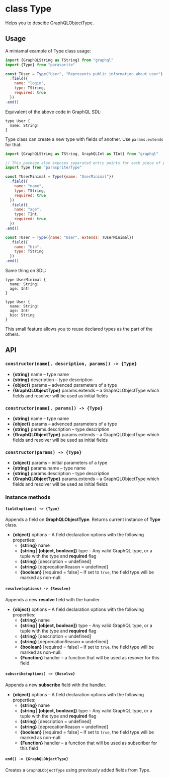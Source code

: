 # class Type

Helps you to descibe GraphQLObjectType.

## Usage

A miniamal example of Type class usage:

```js
import {GraphQLString as TString} from "graphql"
import {Type} from "parasprite"

const TUser = Type("User", "Represents public information about user")
  .field({
    name: "login",
    type: TString,
    required: true
  })
.end()
```

Equivalent of the above code in GraphQL SDL:

```gql
type User {
  name: String!
}
```

Type class can create a new type with fields of another. Use `params.extends` for that:

```js
import {GraphQLString as TString, GraphQLInt as TInt} from "graphql"

// This package also exposes separated entry points for each piece of public API
import Type from "parasprite/Type"

const TUserMinimal = Type({name: "UserMinimal"})
  .field({
    name: "name",
    type: TString,
    required: true
  })
  .field({
    name: "age",
    type: TInt,
    required: true
  })
.end()

const TUser = Type({name: "User", extends: TUserMinimal})
  .field({
    name: "bio",
    type: TString
  })
.end()
```

Same thing on SDL:

```gql
type UserMinimal {
  name: String!
  age: Int!
}

type User {
  name: String!
  age: Int!
  bio: String
}
```

This small feature allows you to reuse declared types as the part of the others.

## API

### `constructor(name[, description, params]) -> {Type}`

- **{string}** name – type name
- **{string}** description – type description
- **{object}** params – advenced parameters of a type
- **{GraphQLObjectType}** params.extends – a GraphQLObjectType which fields and resolver will be used as initial fields

### `constructor(name[, params]) -> {Type}`

- **{string}** name – type name
- **{object}** params – advenced parameters of a type
- **{string}** params.description – type description
- **{GraphQLObjectType}** params.extends – a GraphQLObjectType which fields and resolver will be used as initial fields

### `constructor(params) -> {Type}`

- **{object}** params – initial parameters of a type
- **{string}** params.name – type name
- **{string}** params.description – type description
- **{GraphQLObjectType}** params.extends – a GraphQLObjectType which fields and resolver will be used as initial fields

### Instance methods

#### `field(options) -> {Type}`

Appends a field on **GraphQLObjectType**. Returns current instance of **Type** class.

- **{object}** options – A field declaration options with the following properties:
  + **{string}** name
  + **{string | [object, boolean]}** type – Any valid GraphQL type, or a tuple with the type and **required** flag
  + **{string}** [description = undefined]
  + **{string}** [deprecationReason = undefined]
  + **{boolean}** [required = false] – If set to `true`, the field type will be marked as non-null.

#### `resolve(options) -> {Resolve}`

Appends a new **resolve** field with the handler.

- **{object}** options – A field declaration options with the following properties:
  + **{string}** name
  + **{string | [object, boolean]}** type – Any valid GraphQL type, or a tuple with the type and **required** flag
  + **{string}** [description = undefined]
  + **{string}** [deprecationReason = undefined]
  + **{boolean}** [required = false] – If set to `true`, the field type will be marked as non-null.
  + **{Function}** handler – a function that will be used as resover for this field

#### `subscribe(options) -> {Resolve}`

Appends a new **subscribe** field with the handler.

- **{object}** options – A field declaration options with the following properties:
  + **{string}** name
  + **{string | [object, boolean]}** type – Any valid GraphQL type, or a tuple with the type and **required** flag
  + **{string}** [description = undefined]
  + **{string}** [deprecationReason = undefined]
  + **{boolean}** [required = false] – If set to `true`, the field type will be marked as non-null.
  + **{Function}** handler – a function that will be used as subscriber for this field

#### `end() -> {GraphQLObjectType}`

Creates a `GraphQLObjectType` using previously added fields from Type.
